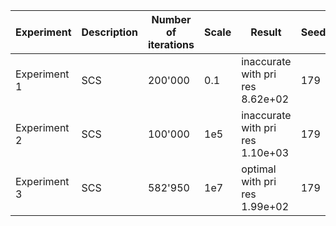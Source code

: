| Experiment | Description | Number of iterations | Scale | Result | Seed | Log file |
|------------|-------------|----------------------|-------|--------|------|----------|
| Experiment 1 | SCS | 200'000 | 0.1 | inaccurate with pri res 8.62e+02 | 179 | log1.txt |
| Experiment 2 | SCS | 100'000 | 1e5 | inaccurate with pri res 1.10e+03 | 179 | log2.txt |
| Experiment 3 | SCS | 582'950 | 1e7 | optimal with pri res 1.99e+02 | 179 | log3.txt |
